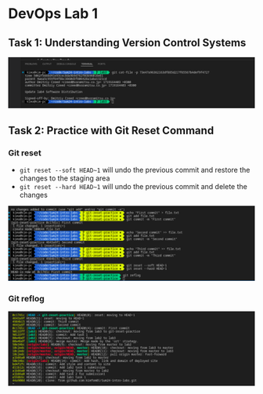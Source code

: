 # DevOps Lab 1

## Task 1: Understanding Version Control Systems

![git cat image](./assets/git-cat.png)

## Task 2: Practice with Git Reset Command

### Git reset

- `git reset --soft HEAD~1` will undo the previous commit and restore the changes to the staging area
- `git reset --hard HEAD~1` will undo the previous commit and delete the changes

![commits steps](./assets/commits.png)

### Git reflog

![reference logs](./assets/reflog.png)

